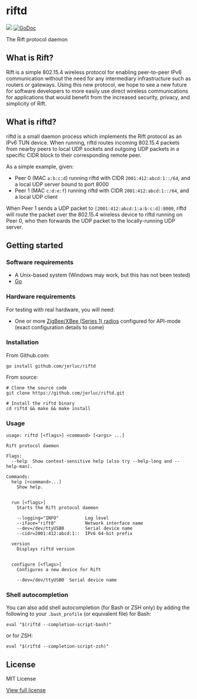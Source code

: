 # riftd

[![](https://api.travis-ci.org/jerluc/riftd.svg?branch=master)](https://travis-ci.org/jerluc/riftd)
[![GoDoc](https://godoc.org/github.com/jerluc/riftd?status.svg)](https://godoc.org/github.com/jerluc/riftd)

The Rift protocol daemon

## What is Rift?

Rift is a simple 802.15.4 wireless protocol for enabling peer-to-peer IPv6 communication without the
need for any intermediary infrastructure such as routers or gateways. Using this new protocol, we
hope to see a new future for software developers to more easily use direct wireless communications
for applications that would benefit from the increased security, privacy, and simplicity of Rift.

## What is riftd?

riftd is a small daemon process which implements the Rift protocol as an IPv6 TUN device. When
running, riftd routes incoming 802.15.4 packets from nearby peers to local UDP sockets and outgoing
UDP packets in a specific CIDR block to their corresponding remote peer.

As a simple example, given:

  * Peer 0 (MAC `a:b:c:d`) running riftd with CIDR `2001:412:abcd:1::/64`, and a local UDP server
    bound to port 8000
  * Peer 1 (MAC `c:d:e:f`) running riftd with CIDR `2001:412:abcd:1::/64`, and a local UDP client

When Peer 1 sends a UDP packet to `[2001:412:abcd:1:a:b:c:d]:8000`, riftd will route the packet over
the 802.15.4 wireless device to riftd running on Peer 0, who then forwards the UDP packet to the
locally-running UDP server.

## Getting started

### Software requirements

* A Unix-based system (Windows may work, but this has not been tested)
* [Go](https://golang.org)

### Hardware requirements

For testing with real hardware, you will need:

  * One or more [ZigBee/XBee (Series 1) radios](https://www.digi.com/products/models/xb24-api-001)
    configured for API-mode (exact configuration details to come)

### Installation

From Github.com:

```
go install github.com/jerluc/riftd
```

From source:

```
# Clone the source code
git clone https://github.com/jerluc/riftd.git

# Install the riftd binary
cd riftd && make && make install
```

### Usage

```
usage: riftd [<flags>] <command> [<args> ...]

Rift protocol daemon

Flags:
  --help  Show context-sensitive help (also try --help-long and --help-man).

Commands:
  help [<command>...]
    Show help.


  run [<flags>]
    Starts the Rift protocol daemon

    --logging="INFO"          Log level
    --iface="rift0"           Network interface name
    --dev=/dev/ttyUSB0        Serial device name
    --cidr=2001:412:abcd:1::  IPv6 64-bit prefix

  version
    Displays riftd version


  configure [<flags>]
    Configures a new device for Rift

    --dev=/dev/ttyUSB0  Serial device name
```

### Shell autocompletion

You can also add shell autocompletion (for Bash or ZSH only) by adding the following to your
`.bash_profile` (or equivalent file) for Bash:

```
eval "$(riftd --completion-script-bash)"
```

or for ZSH:

```
eval "$(riftd --completion-script-zsh)"
```

## License

MIT License

[View full license](LICENSE)
